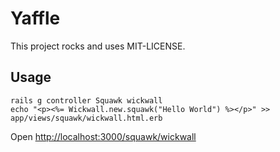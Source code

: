 # Yaffle 

This project rocks and uses MIT-LICENSE.

## Usage 
```
rails g controller Squawk wickwall
echo "<p><%= Wickwall.new.squawk("Hello World") %></p>" >> app/views/squawk/wickwall.html.erb
```
Open [http://localhost:3000/squawk/wickwall](http://localhost:3000/squawk/wickwall)